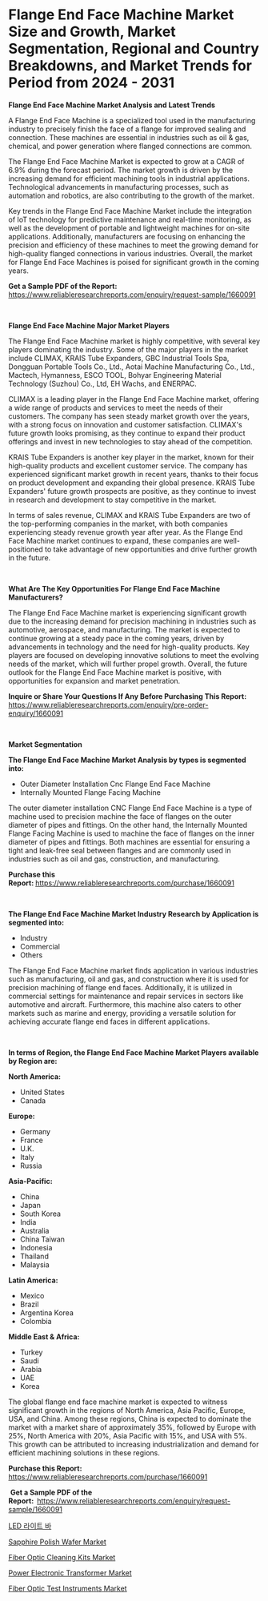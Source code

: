 <p><h1>Flange End Face Machine Market Size and Growth, Market Segmentation, Regional and Country Breakdowns, and Market Trends for Period from 2024 -  2031</h1></p><p><strong>Flange End Face Machine Market Analysis and Latest Trends</strong></p>
<p><p>A Flange End Face Machine is a specialized tool used in the manufacturing industry to precisely finish the face of a flange for improved sealing and connection. These machines are essential in industries such as oil & gas, chemical, and power generation where flanged connections are common.</p><p>The Flange End Face Machine Market is expected to grow at a CAGR of 6.9% during the forecast period. The market growth is driven by the increasing demand for efficient machining tools in industrial applications. Technological advancements in manufacturing processes, such as automation and robotics, are also contributing to the growth of the market.</p><p>Key trends in the Flange End Face Machine Market include the integration of IoT technology for predictive maintenance and real-time monitoring, as well as the development of portable and lightweight machines for on-site applications. Additionally, manufacturers are focusing on enhancing the precision and efficiency of these machines to meet the growing demand for high-quality flanged connections in various industries. Overall, the market for Flange End Face Machines is poised for significant growth in the coming years.</p></p>
<p><strong>Get a Sample PDF of the Report:&nbsp;</strong> <a href="https://www.reliableresearchreports.com/enquiry/request-sample/1660091">https://www.reliableresearchreports.com/enquiry/request-sample/1660091</a></p>
<p>&nbsp;</p>
<p><strong>Flange End Face Machine Major Market Players</strong></p>
<p><p>The Flange End Face Machine market is highly competitive, with several key players dominating the industry. Some of the major players in the market include CLIMAX, KRAIS Tube Expanders, GBC Industrial Tools Spa, Dongguan Portable Tools Co., Ltd., Aotai Machine Manufacturing Co., Ltd., Mactech, Hymanness, ESCO TOOL, Bohyar Engineering Material Technology (Suzhou) Co., Ltd, EH Wachs, and ENERPAC.</p><p>CLIMAX is a leading player in the Flange End Face Machine market, offering a wide range of products and services to meet the needs of their customers. The company has seen steady market growth over the years, with a strong focus on innovation and customer satisfaction. CLIMAX's future growth looks promising, as they continue to expand their product offerings and invest in new technologies to stay ahead of the competition.</p><p>KRAIS Tube Expanders is another key player in the market, known for their high-quality products and excellent customer service. The company has experienced significant market growth in recent years, thanks to their focus on product development and expanding their global presence. KRAIS Tube Expanders' future growth prospects are positive, as they continue to invest in research and development to stay competitive in the market.</p><p>In terms of sales revenue, CLIMAX and KRAIS Tube Expanders are two of the top-performing companies in the market, with both companies experiencing steady revenue growth year after year. As the Flange End Face Machine market continues to expand, these companies are well-positioned to take advantage of new opportunities and drive further growth in the future.</p></p>
<p>&nbsp;</p>
<p><strong>What Are The Key Opportunities For Flange End Face Machine Manufacturers?</strong></p>
<p><p>The Flange End Face Machine market is experiencing significant growth due to the increasing demand for precision machining in industries such as automotive, aerospace, and manufacturing. The market is expected to continue growing at a steady pace in the coming years, driven by advancements in technology and the need for high-quality products. Key players are focused on developing innovative solutions to meet the evolving needs of the market, which will further propel growth. Overall, the future outlook for the Flange End Face Machine market is positive, with opportunities for expansion and market penetration.</p></p>
<p><strong>Inquire or Share Your Questions If Any Before Purchasing This Report:</strong> <a href="https://www.reliableresearchreports.com/enquiry/pre-order-enquiry/1660091">https://www.reliableresearchreports.com/enquiry/pre-order-enquiry/1660091</a></p>
<p>&nbsp;</p>
<p><strong>Market Segmentation</strong></p>
<p><strong>The Flange End Face Machine Market Analysis by types is segmented into:</strong></p>
<p><ul><li>Outer Diameter Installation Cnc Flange End Face Machine</li><li>Internally Mounted Flange Facing Machine</li></ul></p>
<p><p>The outer diameter installation CNC Flange End Face Machine is a type of machine used to precision machine the face of flanges on the outer diameter of pipes and fittings. On the other hand, the Internally Mounted Flange Facing Machine is used to machine the face of flanges on the inner diameter of pipes and fittings. Both machines are essential for ensuring a tight and leak-free seal between flanges and are commonly used in industries such as oil and gas, construction, and manufacturing.</p></p>
<p><strong>Purchase this Report:&nbsp;</strong><a href="https://www.reliableresearchreports.com/purchase/1660091">https://www.reliableresearchreports.com/purchase/1660091</a></p>
<p>&nbsp;</p>
<p><strong>The Flange End Face Machine Market Industry Research by Application is segmented into:</strong></p>
<p><ul><li>Industry</li><li>Commercial</li><li>Others</li></ul></p>
<p><p>The Flange End Face Machine market finds application in various industries such as manufacturing, oil and gas, and construction where it is used for precision machining of flange end faces. Additionally, it is utilized in commercial settings for maintenance and repair services in sectors like automotive and aircraft. Furthermore, this machine also caters to other markets such as marine and energy, providing a versatile solution for achieving accurate flange end faces in different applications.</p></p>
<p>&nbsp;</p>
<p><strong>In terms of Region, the Flange End Face Machine Market Players available by Region are:</strong></p>
<p>
    <p> <strong> North America: </strong>
        <ul>
            <li>United States</li>
            <li>Canada</li>
        </ul>
        </p> 
    <p> <strong> Europe: </strong>
        <ul>
            <li>Germany</li>
            <li>France</li>
            <li>U.K.</li>
            <li>Italy</li>
            <li>Russia</li>
        </ul>
        </p> 
    <p> <strong> Asia-Pacific: </strong>
        <ul>
            <li>China</li>
            <li>Japan</li>
            <li>South Korea</li>
            <li>India</li>
            <li>Australia</li>
            <li>China Taiwan</li>
            <li>Indonesia</li>
            <li>Thailand</li>
            <li>Malaysia</li>
        </ul>
        </p> 
    <p> <strong> Latin America: </strong>
        <ul>
            <li>Mexico</li>
            <li>Brazil</li>
            <li>Argentina Korea</li>
            <li>Colombia</li>
        </ul>
        </p> 
    <p> <strong> Middle East & Africa: </strong>
        <ul>
            <li>Turkey</li>
            <li>Saudi</li>
            <li>Arabia</li>
            <li>UAE</li>
            <li>Korea</li>
        </ul>
    </p>
    </p>
<p><p>The global flange end face machine market is expected to witness significant growth in the regions of North America, Asia Pacific, Europe, USA, and China. Among these regions, China is expected to dominate the market with a market share of approximately 35%, followed by Europe with 25%, North America with 20%, Asia Pacific with 15%, and USA with 5%. This growth can be attributed to increasing industrialization and demand for efficient machining solutions in these regions.</p></p>
<p><strong>Purchase this Report: </strong><a href="https://www.reliableresearchreports.com/purchase/1660091">https://www.reliableresearchreports.com/purchase/1660091</a></p>
<p>&nbsp;<strong>Get a Sample PDF of the Report:&nbsp;&nbsp;</strong><a href="https://www.reliableresearchreports.com/enquiry/request-sample/1660091">https://www.reliableresearchreports.com/enquiry/request-sample/1660091</a></p>
<p><strong></strong></p>
<p><p><a href="https://medium.com/@robandloriedavis/led-%EB%9D%BC%EC%9D%B4%ED%8A%B8-%EB%B0%94-%EB%A7%88%EC%BC%93-%EA%B7%9C%EB%AA%A8-%EB%A7%88%EC%BC%93-%EC%A0%84%EB%A7%9D-%EB%B0%8F-%EB%A7%88%EC%BC%93-%EC%98%88%EC%B8%A1-2024%EB%85%84%EB%B6%80%ED%84%B0-2031%EB%85%84%EA%B9%8C%EC%A7%80-ff9e06fbd56b">LED 라이트 바</a></p><p><a href="https://circular-yam-9b9.notion.site/Sapphire-Polish-Wafer-Market-Size-Evaluating-its-Market-Trends-Growth-and-Projections-2024-2031-e2900a41605643858691f24a2b86d7d8">Sapphire Polish Wafer Market</a></p><p><a href="https://view.publitas.com/reportprime-1/decoding-the-fiber-optic-cleaning-kits-market-a-deep-dive-into-the-latest-market-trends-market-segmentation-and-competitive-analysis/">Fiber Optic Cleaning Kits Market</a></p><p><a href="https://copper-carbon-84f.notion.site/Power-Electronic-Transformer-Market-Challenges-Opportunities-and-Growth-Drivers-and-Major-Market--1e94447cccb44807b4a8b691a84e4f9d">Power Electronic Transformer Market</a></p><p><a href="https://view.publitas.com/reportprime-1/fiber-optic-test-instruments-market-size-market-trends-and-growth-outlook-forecasted-for-period-from-2024-to-2031/">Fiber Optic Test Instruments Market</a></p></p>